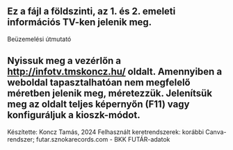 Ez a fájl a földszinti, az 1. és 2. emeleti információs TV-ken jelenik meg.
---------------------
Beüzemelési útmutató

Nyissuk meg a vezérlőn a http://infotv.tmskoncz.hu/ oldalt.
Amennyiben a weboldal tapasztalhatóan nem megfelelő méretben jelenik meg, méretezzük.
Jelenítsük meg az oldalt teljes képernyőn (F11) vagy konfiguráljuk a kioszk-módot.
---------------------
Készítette: Koncz Tamás, 2024
Felhasznált keretrendszerek: korábbi Canva-rendszer; futar.sznokarecords.com - BKK FUTÁR-adatok
